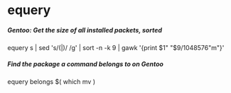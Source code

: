 # equery

##### Gentoo: Get the size of all installed packets, sorted

   equery  s | sed 's/(\|)/ /g' | sort -n -k 9 | gawk '{print $1" "$9/1048576"m"}'

##### Find the package a command belongs to on Gentoo

   equery  belongs $( which mv )
